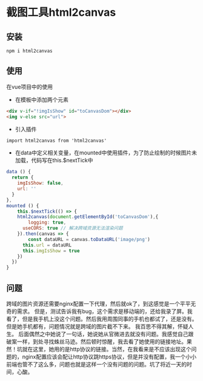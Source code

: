 # 截图工具html2canvas



## 安装
```shell
npm i html2canvas
```
## 使用
在vue项目中的使用

- 在模板中添加两个元素
```html
<div v-if="!imgIsShow" id="toCanvasDom"></div>
<img v-else src="url">
```

- 引入插件
```html
import html2canvas from 'html2canvas'
```

- 在data中定义相关变量，在mounted中使用插件，为了防止绘制的时候图片未加载，代码写在this.$nextTick中
```javascript
data () {
  return {
    imgIsShow: false,
    url: ''
  }
},  
mounted () {
	this.$nextTick(() => {
    html2canvas(document.getElementById('toCanvasDom'),{
    	logging: true,
      useCORS: true // 解决跨域资源无法渲染问题
    }).then(canvas => {
    	const dataURL = canvas.toDataURL('image/png')
      this.url = dataURL
      this.imgIsShow = true
    })
  })
}
```
## 问题
跨域的图片资源还需要nginx配置一下代理，然后就ok了，到这感觉是一个平平无奇的需求。
但是，测试告诉我有bug，这个需求是移动端的，还给我录了屏。我看了，但是我手机上没这个问题。然后我用周围同事的手机也都试了，还是没有。但是她手机都有，问题情况就是跨域的图片截不下来。
我百思不得其解，怀疑人生。
后面偶然之中她说了一句话，她说她从官微进去就没有问题。我感觉自己跟破案一样，到处寻找蛛丝马迹。然后顿时惊醒，我去看了她使用的链接地址。果然！坑就在这里，她用的是http协议的链接。当然，在我看来是不应该出现这个问题的，nginx配置应该会配让http协议跳https协议，但是并没有配置，我一个小小前端也管不了这么多，问题也就是这样一个没有问题的问题。坑了将近一天的时间，心酸。
